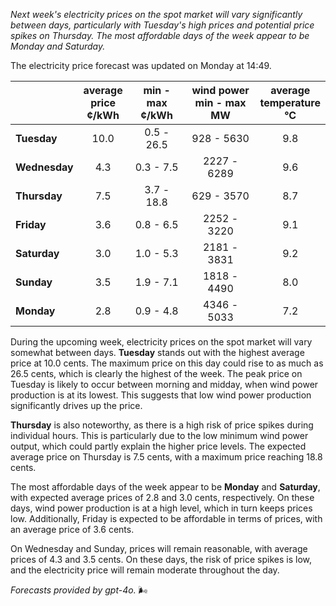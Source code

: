 *Next week's electricity prices on the spot market will vary significantly between days, particularly with Tuesday's high prices and potential price spikes on Thursday. The most affordable days of the week appear to be Monday and Saturday.*

The electricity price forecast was updated on Monday at 14:49.

|         | average<br>price<br>¢/kWh | min - max<br>¢/kWh | wind power<br>min - max<br>MW | average<br>temperature<br>°C |
|:--------|:----------------:|:----------------:|:-------------:|:-------------:|
| **Tuesday**   |       10.0         |     0.5 - 26.5      |    928 - 5630     |      9.8       |
| **Wednesday** |        4.3         |     0.3 - 7.5       |   2227 - 6289     |      9.6       |
| **Thursday**    |        7.5         |     3.7 - 18.8      |    629 - 3570     |      8.7       |
| **Friday**  |        3.6         |     0.8 - 6.5       |   2252 - 3220     |      9.1       |
| **Saturday**   |        3.0         |     1.0 - 5.3       |   2181 - 3831     |      9.2       |
| **Sunday**  |        3.5         |     1.9 - 7.1       |   1818 - 4490     |      8.0       |
| **Monday**  |        2.8         |     0.9 - 4.8       |   4346 - 5033     |      7.2       |

During the upcoming week, electricity prices on the spot market will vary somewhat between days. **Tuesday** stands out with the highest average price at 10.0 cents. The maximum price on this day could rise to as much as 26.5 cents, which is clearly the highest of the week. The peak price on Tuesday is likely to occur between morning and midday, when wind power production is at its lowest. This suggests that low wind power production significantly drives up the price.

**Thursday** is also noteworthy, as there is a high risk of price spikes during individual hours. This is particularly due to the low minimum wind power output, which could partly explain the higher price levels. The expected average price on Thursday is 7.5 cents, with a maximum price reaching 18.8 cents.

The most affordable days of the week appear to be **Monday** and **Saturday**, with expected average prices of 2.8 and 3.0 cents, respectively. On these days, wind power production is at a high level, which in turn keeps prices low. Additionally, Friday is expected to be affordable in terms of prices, with an average price of 3.6 cents.

On Wednesday and Sunday, prices will remain reasonable, with average prices of 4.3 and 3.5 cents. On these days, the risk of price spikes is low, and the electricity price will remain moderate throughout the day.

*Forecasts provided by gpt-4o.* 🌬️
